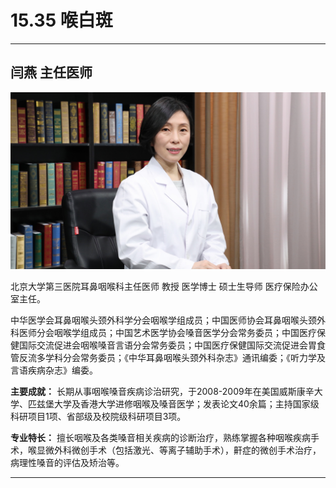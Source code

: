 # 15.35 喉白斑

---

## 闫燕 主任医师

![1683938837981](image/c15_035/1683938837981.png)

北京大学第三医院耳鼻咽喉科主任医师 教授 医学博士 硕士生导师 医疗保险办公室主任。

中华医学会耳鼻咽喉头颈外科学分会咽喉学组成员；中国医师协会耳鼻咽喉头颈外科医师分会咽喉学组成员；中国艺术医学协会嗓音医学分会常务委员；中国医疗保健国际交流促进会咽喉嗓音言语分会常务委员；中国医疗保健国际交流促进会胃食管反流多学科分会常务委员；《中华耳鼻咽喉头颈外科杂志》通讯编委；《听力学及言语疾病杂志》编委。


**主要成就：** 长期从事咽喉嗓音疾病诊治研究，于2008-2009年在美国威斯康辛大学、匹兹堡大学及香港大学进修咽喉及嗓音医学；发表论文40余篇；主持国家级科研项目1项、省部级及校院级科研项目3项。


**专业特长：** 擅长咽喉及各类嗓音相关疾病的诊断治疗，熟练掌握各种咽喉疾病手术，喉显微外科微创手术（包括激光、等离子辅助手术），鼾症的微创手术治疗，病理性嗓音的评估及矫治等。

---
